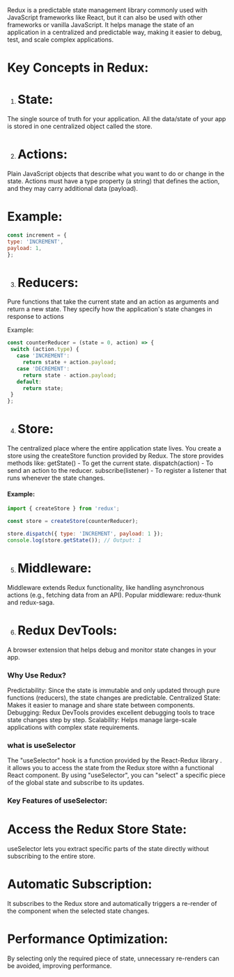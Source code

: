 Redux is a predictable state management library commonly used with JavaScript frameworks like React, but it can also be used with other frameworks or vanilla JavaScript. It helps manage the state of an application in a centralized and predictable way, making it easier to debug, test, and scale complex applications.

# Key Concepts in Redux:

1. # State:

The single source of truth for your application.
All the data/state of your app is stored in one centralized object called the store.

2. # Actions:

Plain JavaScript objects that describe what you want to do or change in the state.
Actions must have a type property (a string) that defines the action, and they may carry additional data (payload).

# Example:

``` javascript
const increment = {
type: 'INCREMENT',
payload: 1,
};
```

3. # Reducers:

Pure functions that take the current state and an action as arguments and return a new state.
They specify how the application's state changes in response to actions

Example:
 
 ```javascript
const counterReducer = (state = 0, action) => {
  switch (action.type) {
    case 'INCREMENT':
      return state + action.payload;
    case 'DECREMENT':
      return state - action.payload;
    default:
      return state;
  }
};
```

4. # Store:

The centralized place where the entire application state lives.
You create a store using the createStore function provided by Redux.
The store provides methods like:
getState() - To get the current state.
dispatch(action) - To send an action to the reducer.
subscribe(listener) - To register a listener that runs whenever the state changes.

#### Example:
```javascript
import { createStore } from 'redux';

const store = createStore(counterReducer);

store.dispatch({ type: 'INCREMENT', payload: 1 });
console.log(store.getState()); // Output: 1
```
5. # Middleware:

Middleware extends Redux functionality, like handling asynchronous actions (e.g., fetching data from an API).
Popular middleware: redux-thunk and redux-saga.

6. # Redux DevTools:

A browser extension that helps debug and monitor state changes in your app.


### Why Use Redux?
Predictability: Since the state is immutable and only updated through pure functions (reducers), the state changes are predictable.
Centralized State: Makes it easier to manage and share state between components.
Debugging: Redux DevTools provides excellent debugging tools to trace state changes step by step.
Scalability: Helps manage large-scale applications with complex state requirements.




### what is useSelector 

The "useSelector" hook is a function provided by the React-Redux library . it allows you to access the state from the Redux store withn a functional React component. By using "useSelector", you can "select" a specific piece of the global state and subscribe to its updates.


### Key Features of useSelector:

# Access the Redux Store State:

useSelector lets you extract specific parts of the state directly without subscribing to the entire store.

# Automatic Subscription:

It subscribes to the Redux store and automatically triggers a re-render of the component when the selected state changes.

# Performance Optimization:

By selecting only the required piece of state, unnecessary re-renders can be avoided, improving performance.